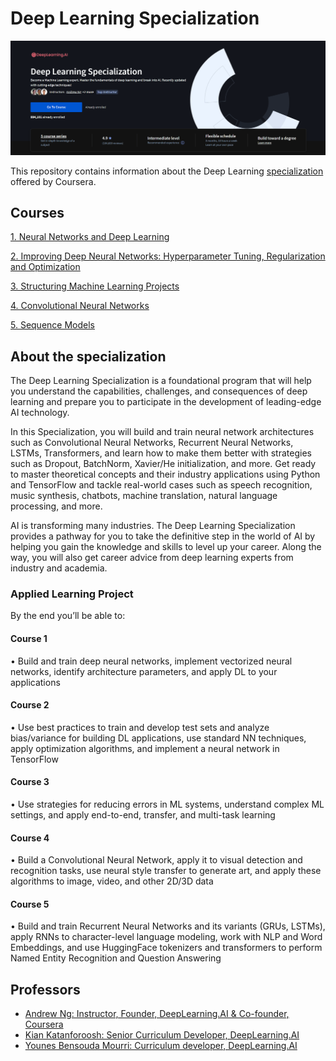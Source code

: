 # Deep Learning Specialization

[![Deep Learning Specialization image](./title_head.png)](https://www.coursera.org/specializations/deep-learning)

This repository contains information about the Deep Learning [specialization](https://www.coursera.org/specializations/deep-learning) offered by Coursera.

## Courses

[1. Neural Networks and Deep Learning](./course_1-neural-networks-deep-learning/)

[2. Improving Deep Neural Networks: Hyperparameter Tuning, Regularization and Optimization](./course_2-improving-deep-neural-networks/)

[3. Structuring Machine Learning Projects](./course_3-structuring-machine-learning-projects/)

[4. Convolutional Neural Networks](./course_4-convolutional-neural-networks/)

[5. Sequence Models](./course_5-sequence-models/)

## About the specialization

The Deep Learning Specialization is a foundational program that will help you understand the capabilities, challenges, and consequences of deep learning and prepare you to participate in the development of leading-edge AI technology. 

In this Specialization, you will build and train neural network architectures such as Convolutional Neural Networks, Recurrent Neural Networks, LSTMs, Transformers, and learn how to make them better with strategies such as Dropout, BatchNorm, Xavier/He initialization, and more. Get ready to master theoretical concepts and their industry applications using Python and TensorFlow and tackle real-world cases such as speech recognition, music synthesis, chatbots, machine translation, natural language processing, and more.

AI is transforming many industries. The Deep Learning Specialization provides a pathway for you to take the definitive step in the world of AI by helping you gain the knowledge and skills to level up your career. Along the way, you will also get career advice from deep learning experts from industry and academia.

### Applied Learning Project

By the end you’ll be able to:

#### Course 1

• Build and train deep neural networks, implement vectorized neural networks, identify architecture parameters, and apply DL to your applications

#### Course 2

• Use best practices to train and develop test sets and analyze bias/variance for building DL applications, use standard NN techniques, apply optimization algorithms, and implement a neural network in TensorFlow

#### Course 3

• Use strategies for reducing errors in ML systems, understand complex ML settings, and apply end-to-end, transfer, and multi-task learning

#### Course 4

• Build a Convolutional Neural Network, apply it to visual detection and recognition tasks, use neural style transfer to generate art, and apply these algorithms to image, video, and other 2D/3D data

#### Course 5

• Build and train Recurrent Neural Networks and its variants (GRUs, LSTMs), apply RNNs to character-level language modeling, work with NLP and Word Embeddings, and use HuggingFace tokenizers and transformers to perform Named Entity Recognition and Question Answering

## Professors

- [Andrew Ng: Instructor, Founder, DeepLearning.AI & Co-founder, Coursera](https://www.coursera.org/instructor/andrewng)
- [Kian Katanforoosh: Senior Curriculum Developer, DeepLearning.AI](https://www.coursera.org/instructor/kian-katanforoosh)
- [Younes Bensouda Mourri: Curriculum developer, DeepLearning.AI](https://www.coursera.org/instructor/younes)